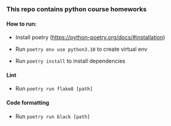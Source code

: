 ### This repo contains python course homeworks

#### How to run:
* Install poetry (https://python-poetry.org/docs/#installation)
* Run ```poetry env use python3.10``` to create virtual env

* Run ```poetry install``` to install dependencies

#### Lint
* Run ```poetry run flake8 [path]```

#### Code formatting
* Run ```poetry run black [path]```


